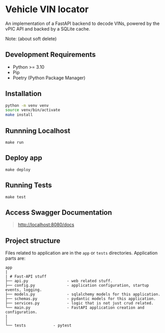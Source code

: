 # Vehicle VIN locator

An implementation of a FastAPI backend to decode VINs, powered by the vPIC API and backed by a SQLite cache.

Note: (about soft delete)

## Development Requirements

- Python >= 3.10
- Pip
- Poetry (Python Package Manager)


## Installation

```sh
python -m venv venv
source venv/bin/activate
make install
```

## Runnning Localhost

`make run`

## Deploy app

`make deploy`

## Running Tests

`make test`

## Access Swagger Documentation

> <http://localhost:8080/docs>


## Project structure

Files related to application are in the `app` or `tests` directories.
Application parts are:

    app
    |
    | # Fast-API stuff
    ├── api.py                 - web related stuff.
    ├── config.py              - application configuration, startup events, logging.
    ├── models.py              - sqlalchemy models for this application.
    ├── schemas.py             - pydantic models for this application.    
    ├── services.py            - logic that is not just crud related.
    └── main.py                - FastAPI application creation and configuration.
    |
    │
    └── tests            - pytest